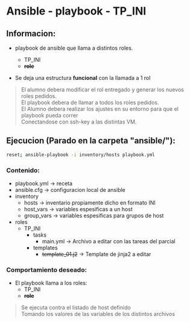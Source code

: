 # Ansible - playbook - TP_INI

## Informacion:
- playbook de ansible que llama a distintos roles.
	- TP_INI
	- ~~**role**~~
	
- Se deja una estructura **funcional** con la llamada a 1 rol

> El alumno debera modificar el rol entregado y generar los nuevos roles pedidos. </br>
> El playbook debera de llamar a todos los roles pedidos.</br>
> El Alumno debera realizar los ajustes en su entorno para que el playbook pueda correr</br>
> Conectandose con ssh-key a las distintas VM.</br>


## Ejecucion (Parado en la carpeta "ansible/"):
```sh
reset; ansible-playbook -i inventory/hosts playbook.yml
```

### Contenido:
- playbook.yml  -> receta 
- ansible.cfg -> configuracion local de ansible
- inventory
	- hosts -> inventario propiamente dicho en formato INI
	- host_vars  -> variables espesificas a un host
	- group_vars -> variables espesificas para grupos de host
- roles
	- TP_INI
		- tasks
			- main.yml  -> Archivo a editar con las tareas del parcial
		- templates
			- ~~template_01.j2~~  -> Template de jinja2 a editar
	

### Comportamiento deseado:
- El playbook llama a los roles: 
	- TP_INI
	- ~~**role**~~
> Se ejecuta contra el listado de host definido </br>
> Tomando los valores de las variables de los distintos archivos </br>
 